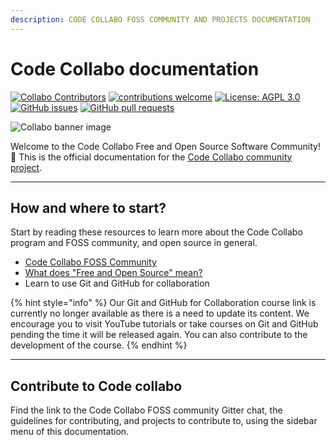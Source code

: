 ```yaml
---
description: CODE COLLABO FOSS COMMUNITY AND PROJECTS DOCUMENTATION
---
```


# Code Collabo documentation

[![Collabo Contributors](https://img.shields.io/badge/Collabo%20contributors-21-orange)](https://github.com/code-collabo/.github#collabo-contributors) [![contributions welcome](https://img.shields.io/badge/contributions-welcome-brightgreen.svg?style=flat)](https://code-collabo.gitbook.io/community-doc-v1.0.0/collabo-guidelines/contributing) [![License: AGPL 3.0](https://img.shields.io/badge/License-AGPL-blue.svg)](https://github.com/code-collabo/node-mongo-api-boilerplate-templates/blob/develop/LICENSE) [![GitHub issues](https://img.shields.io/github/issues/code-collabo/docs?color=red)](https://github.com/code-collabo/docs/issues) [![GitHub pull requests](https://img.shields.io/github/issues-pr/code-collabo/docs?color=goldenrod)](https://github.com/code-collabo/docs/pulls)

![Collabo banner image](https://user-images.githubusercontent.com/45185388/235613891-c1514c30-136b-4b1f-b9b4-260fd6ef7c26.png)

Welcome to the Code Collabo Free and Open Source Software Community! 🙌 This is the official documentation for the [Code Collabo community project](https://github.com/code-collabo).

***

## How and where to start?

Start by reading these resources to learn more about the Code Collabo program and FOSS community, and open source in general.

* [Code Collabo FOSS Community](https://code-collabo.hashnode.dev/what-is-code-collabo-and-who-is-it-for)
* [What does "Free and Open Source" mean?](https://code-collabo.hashnode.dev/what-does-free-and-open-source-mean)
* Learn to use Git and GitHub for collaboration

{% hint style="info" %}
Our Git and GitHub for Collaboration course link is currently no longer available as there is a need to update its content. We encourage you to visit YouTube tutorials or take courses on Git and GitHub pending the time it will be released again. You can also contribute to the development of the course.
{% endhint %}

***

## Contribute to Code collabo

Find the link to the Code Collabo FOSS community Gitter chat, the guidelines for contributing, and projects to contribute to, using the sidebar menu of this documentation.
